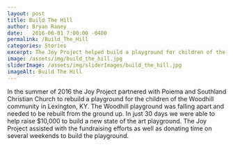 ```yaml
---
layout: post
title: Build The Hill
author: Bryan Raney
date:   2016-06-01 7:00:00 -0400
permalink: /Build_The_Hill
categories: Stories
excerpt: The Joy Project helped build a playground for children of the Woodhill community in Lexington, KY
image: /assets/img/build_the_hill.jpg
sliderImage: /assets/img/sliderImages/build_the_hill.jpg
imageAlt: Build The Hill
---
```


In the summer of 2016 the Joy Project partnered with Poiema and Southland Christian Church to rebuild a playground for the children of the Woodhill community in Lexington, KY.  The Woodhill playground was falling apart and needed to be rebuilt from the ground up.  In just 30 days we were able to help raise $10,000 to build a new state of the art playground.  The Joy Project assisted with the fundraising efforts as well as donating time on several weekends to build the playground.